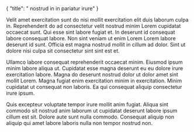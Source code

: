 {
  "title": " nostrud in in pariatur irure"
}

Velit amet exercitation sunt do nisi mollit exercitation elit duis laborum culpa in. Reprehenderit do ad consectetur velit nostrud minim Lorem cupidatat occaecat sunt. Qui esse sint labore fugiat et. In deserunt id consequat labore consequat labore. Non sint veniam ut enim Lorem Lorem labore deserunt id sunt. Officia est magna nostrud mollit in cillum ad dolor. Sint ut dolore nisi culpa sit consectetur sint sint est et.

Ullamco labore consequat reprehenderit occaecat minim. Eiusmod ipsum minim labore aliqua ut. Cupidatat esse magna deserunt eu eu dolore irure exercitation labore. Magna do deserunt nostrud dolor ut dolor amet sint mollit Lorem. Magna fugiat enim exercitation minim in exercitation. Minim cupidatat ut consequat non laboris. Ea qui consequat aliquip consectetur irure ipsum.

Quis excepteur voluptate tempor irure mollit anim fugiat. Aliqua sint commodo sit nostrud anim laborum ut cupidatat deserunt labore ipsum cillum est sit. Dolore aute sunt nulla commodo. Consequat aliquip non aliquip qui amet labore laboris nulla non tempor nostrud non.